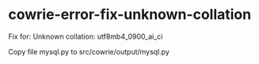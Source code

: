 # cowrie-error-fix-unknown-collation
Fix for: Unknown collation: utf8mb4_0900_ai_ci

Copy file mysql.py to src/cowrie/output/mysql.py
